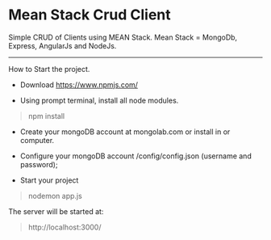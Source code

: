 # Mean Stack Crud Client

Simple CRUD of Clients using MEAN Stack.
Mean Stack = MongoDb, Express, AngularJs and NodeJs.

-----------------------------------------

How to Start the project.

* Download https://www.npmjs.com/

* Using prompt terminal, install all node modules.
> npm install

* Create your mongoDB account at mongolab.com or install in or computer.

* Configure your mongoDB account /config/config.json (username and password);

* Start your project
> nodemon app.js

The server will be started at:
> http://localhost:3000/
